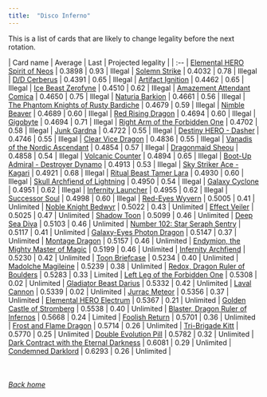 ```yaml
---
title:  "Disco Inferno"
---
```


This is a list of cards that are likely to change legality before the next rotation.

| Card name | Average | Last | Projected legality |
| :-- |
[Elemental HERO Spirit of Neos](https://db.ygoprodeck.com/card/?search=Elemental%20HERO%20Spirit%20of%20Neos) | 0.3898 | 0.93 | Illegal |
[Solemn Strike](https://db.ygoprodeck.com/card/?search=Solemn%20Strike) | 0.4032 | 0.78 | Illegal |
[D/D Cerberus](https://db.ygoprodeck.com/card/?search=D/D%20Cerberus) | 0.4391 | 0.65 | Illegal |
[Artifact Ignition](https://db.ygoprodeck.com/card/?search=Artifact%20Ignition) | 0.4462 | 0.65 | Illegal |
[Ice Beast Zerofyne](https://db.ygoprodeck.com/card/?search=Ice%20Beast%20Zerofyne) | 0.4510 | 0.62 | Illegal |
[Amazement Attendant Comica](https://db.ygoprodeck.com/card/?search=Amazement%20Attendant%20Comica) | 0.4650 | 0.75 | Illegal |
[Naturia Barkion](https://db.ygoprodeck.com/card/?search=Naturia%20Barkion) | 0.4661 | 0.56 | Illegal |
[The Phantom Knights of Rusty Bardiche](https://db.ygoprodeck.com/card/?search=The%20Phantom%20Knights%20of%20Rusty%20Bardiche) | 0.4679 | 0.59 | Illegal |
[Nimble Beaver](https://db.ygoprodeck.com/card/?search=Nimble%20Beaver) | 0.4689 | 0.60 | Illegal |
[Red Rising Dragon](https://db.ygoprodeck.com/card/?search=Red%20Rising%20Dragon) | 0.4694 | 0.60 | Illegal |
[Gigobyte](https://db.ygoprodeck.com/card/?search=Gigobyte) | 0.4694 | 0.71 | Illegal |
[Right Arm of the Forbidden One](https://db.ygoprodeck.com/card/?search=Right%20Arm%20of%20the%20Forbidden%20One) | 0.4702 | 0.58 | Illegal |
[Junk Gardna](https://db.ygoprodeck.com/card/?search=Junk%20Gardna) | 0.4722 | 0.55 | Illegal |
[Destiny HERO - Dasher](https://db.ygoprodeck.com/card/?search=Destiny%20HERO%20-%20Dasher) | 0.4746 | 0.55 | Illegal |
[Clear Vice Dragon](https://db.ygoprodeck.com/card/?search=Clear%20Vice%20Dragon) | 0.4836 | 0.55 | Illegal |
[Vanadis of the Nordic Ascendant](https://db.ygoprodeck.com/card/?search=Vanadis%20of%20the%20Nordic%20Ascendant) | 0.4854 | 0.57 | Illegal |
[Dragonmaid Sheou](https://db.ygoprodeck.com/card/?search=Dragonmaid%20Sheou) | 0.4858 | 0.54 | Illegal |
[Volcanic Counter](https://db.ygoprodeck.com/card/?search=Volcanic%20Counter) | 0.4894 | 0.65 | Illegal |
[Boot-Up Admiral - Destroyer Dynamo](https://db.ygoprodeck.com/card/?search=Boot-Up%20Admiral%20-%20Destroyer%20Dynamo) | 0.4913 | 0.53 | Illegal |
[Sky Striker Ace - Kagari](https://db.ygoprodeck.com/card/?search=Sky%20Striker%20Ace%20-%20Kagari) | 0.4921 | 0.68 | Illegal |
[Ritual Beast Tamer Lara](https://db.ygoprodeck.com/card/?search=Ritual%20Beast%20Tamer%20Lara) | 0.4930 | 0.60 | Illegal |
[Skull Archfiend of Lightning](https://db.ygoprodeck.com/card/?search=Skull%20Archfiend%20of%20Lightning) | 0.4950 | 0.54 | Illegal |
[Galaxy Cyclone](https://db.ygoprodeck.com/card/?search=Galaxy%20Cyclone) | 0.4951 | 0.62 | Illegal |
[Infernity Launcher](https://db.ygoprodeck.com/card/?search=Infernity%20Launcher) | 0.4955 | 0.62 | Illegal |
[Successor Soul](https://db.ygoprodeck.com/card/?search=Successor%20Soul) | 0.4998 | 0.60 | Illegal |
[Red-Eyes Wyvern](https://db.ygoprodeck.com/card/?search=Red-Eyes%20Wyvern) | 0.5005 | 0.41 | Unlimited |
[Noble Knight Bedwyr](https://db.ygoprodeck.com/card/?search=Noble%20Knight%20Bedwyr) | 0.5022 | 0.43 | Unlimited |
[Effect Veiler](https://db.ygoprodeck.com/card/?search=Effect%20Veiler) | 0.5025 | 0.47 | Unlimited |
[Shadow Toon](https://db.ygoprodeck.com/card/?search=Shadow%20Toon) | 0.5099 | 0.46 | Unlimited |
[Deep Sea Diva](https://db.ygoprodeck.com/card/?search=Deep%20Sea%20Diva) | 0.5103 | 0.46 | Unlimited |
[Number 102: Star Seraph Sentry](https://db.ygoprodeck.com/card/?search=Number%20102:%20Star%20Seraph%20Sentry) | 0.5117 | 0.41 | Unlimited |
[Galaxy-Eyes Photon Dragon](https://db.ygoprodeck.com/card/?search=Galaxy-Eyes%20Photon%20Dragon) | 0.5147 | 0.37 | Unlimited |
[Montage Dragon](https://db.ygoprodeck.com/card/?search=Montage%20Dragon) | 0.5157 | 0.46 | Unlimited |
[Endymion, the Mighty Master of Magic](https://db.ygoprodeck.com/card/?search=Endymion,%20the%20Mighty%20Master%20of%20Magic) | 0.5199 | 0.46 | Unlimited |
[Infernity Archfiend](https://db.ygoprodeck.com/card/?search=Infernity%20Archfiend) | 0.5230 | 0.42 | Unlimited |
[Toon Briefcase](https://db.ygoprodeck.com/card/?search=Toon%20Briefcase) | 0.5234 | 0.40 | Unlimited |
[Madolche Magileine](https://db.ygoprodeck.com/card/?search=Madolche%20Magileine) | 0.5239 | 0.38 | Unlimited |
[Redox, Dragon Ruler of Boulders](https://db.ygoprodeck.com/card/?search=Redox,%20Dragon%20Ruler%20of%20Boulders) | 0.5283 | 0.33 | Limited |
[Left Leg of the Forbidden One](https://db.ygoprodeck.com/card/?search=Left%20Leg%20of%20the%20Forbidden%20One) | 0.5308 | 0.02 | Unlimited |
[Gladiator Beast Darius](https://db.ygoprodeck.com/card/?search=Gladiator%20Beast%20Darius) | 0.5332 | 0.42 | Unlimited |
[Laval Cannon](https://db.ygoprodeck.com/card/?search=Laval%20Cannon) | 0.5339 | 0.02 | Unlimited |
[Jurrac Meteor](https://db.ygoprodeck.com/card/?search=Jurrac%20Meteor) | 0.5356 | 0.37 | Unlimited |
[Elemental HERO Electrum](https://db.ygoprodeck.com/card/?search=Elemental%20HERO%20Electrum) | 0.5367 | 0.21 | Unlimited |
[Golden Castle of Stromberg](https://db.ygoprodeck.com/card/?search=Golden%20Castle%20of%20Stromberg) | 0.5538 | 0.40 | Unlimited |
[Blaster, Dragon Ruler of Infernos](https://db.ygoprodeck.com/card/?search=Blaster,%20Dragon%20Ruler%20of%20Infernos) | 0.5668 | 0.24 | Limited |
[Foolish Return](https://db.ygoprodeck.com/card/?search=Foolish%20Return) | 0.5701 | 0.36 | Unlimited |
[Frost and Flame Dragon](https://db.ygoprodeck.com/card/?search=Frost%20and%20Flame%20Dragon) | 0.5714 | 0.26 | Unlimited |
[Tri-Brigade Kitt](https://db.ygoprodeck.com/card/?search=Tri-Brigade%20Kitt) | 0.5770 | 0.25 | Unlimited |
[Double Evolution Pill](https://db.ygoprodeck.com/card/?search=Double%20Evolution%20Pill) | 0.5782 | 0.32 | Unlimited |
[Dark Contract with the Eternal Darkness](https://db.ygoprodeck.com/card/?search=Dark%20Contract%20with%20the%20Eternal%20Darkness) | 0.6081 | 0.29 | Unlimited |
[Condemned Darklord](https://db.ygoprodeck.com/card/?search=Condemned%20Darklord) | 0.6293 | 0.26 | Unlimited |

<br>

###### [Back home](index)